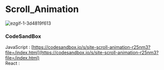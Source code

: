 # Scroll_Animation

![ezgif-1-3d4819f613](https://github.com/MontaKr/Site_Practice/assets/115155803/15875614-aa78-47cc-bcbe-73c2411a7dcb)

### CodeSandBox

JavaScript : [https://codesandbox.io/s/site-scroll-animation-r25nm3?file=/index.html](https://codesandbox.io/s/site-scroll-animation-r25nm3?file=/index.html) \
React : []()
